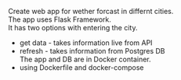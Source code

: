 Create web app for wether forcast in differnt cities.                                                         
The app uses  Flask Framework.                                                                                             
It has two options with entering the city.                                                                                          
- get data - takes information live from API
- refresh - takes information from Postgres DB                                                                                                                                           
The app and DB are in Docker container.                                                                                
- using Dockerfile and docker-compose
  
